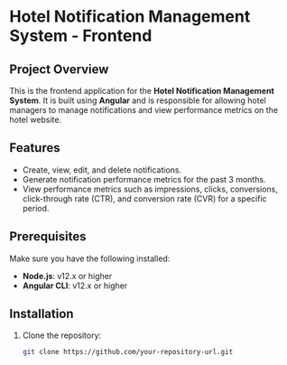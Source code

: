 # Hotel Notification Management System - Frontend

## Project Overview

This is the frontend application for the **Hotel Notification Management System**. It is built using **Angular** and is responsible for allowing hotel managers to manage notifications and view performance metrics on the hotel website.

## Features

- Create, view, edit, and delete notifications.
- Generate notification performance metrics for the past 3 months.
- View performance metrics such as impressions, clicks, conversions, click-through rate (CTR), and conversion rate (CVR) for a specific period.

## Prerequisites

Make sure you have the following installed:

- **Node.js**: v12.x or higher
- **Angular CLI**: v12.x or higher

## Installation

1. Clone the repository:

   ```bash
   git clone https://github.com/your-repository-url.git
